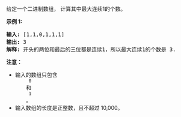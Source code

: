 <html>
 <body>
  <p>
   给定一个二进制数组， 计算其中最大连续1的个数。
  </p>
  <p>
   <strong>
    示例 1:
   </strong>
  </p>
  <pre>
<strong>输入:</strong> [1,1,0,1,1,1]
<strong>输出:</strong> 3
<strong>解释:</strong> 开头的两位和最后的三位都是连续1，所以最大连续1的个数是 3.
</pre>
  <p>
   <strong>
    注意：
   </strong>
  </p>
  <ul>
   <li>
    输入的数组只包含
    <code>
     0
    </code>
    和
    <code>
     1
    </code>
    。
   </li>
   <li>
    输入数组的长度是正整数，且不超过 10,000。
   </li>
  </ul>
 </body>
</html>